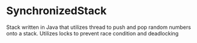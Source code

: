 # SynchronizedStack
Stack written in Java that utilizes thread to push and pop random numbers onto a stack.
Utilizes locks to prevent race condition and deadlocking
